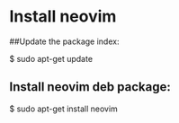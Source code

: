 # Install neovim

##Update the package index:

$ sudo apt-get update

## Install neovim deb package:

$ sudo apt-get install neovim
